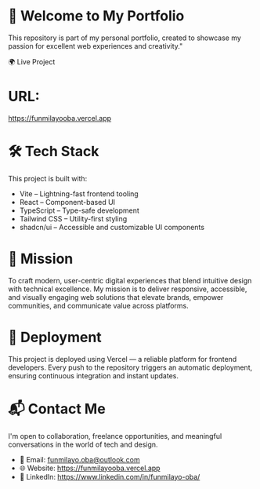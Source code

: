 
# 💼 Welcome to My Portfolio 
This repository is part of my personal portfolio, created to showcase my passion for excellent web experiences and creativity."

🌍 Live Project
# URL: 
https://funmilayooba.vercel.app

# 🛠️ Tech Stack
This project is built with:
- Vite – Lightning-fast frontend tooling
- React – Component-based UI
- TypeScript – Type-safe development
- Tailwind CSS – Utility-first styling
- shadcn/ui – Accessible and customizable UI components

# 🎯 Mission
To craft modern, user-centric digital experiences that blend intuitive design with technical excellence. My mission is to deliver responsive, accessible, and visually engaging web solutions that elevate brands, empower communities, and communicate value across platforms.

# 🚀 Deployment
This project is deployed using Vercel — a reliable platform for frontend developers. Every push to the repository triggers an automatic deployment, ensuring continuous integration and instant updates.

# 📬 Contact Me
I'm open to collaboration, freelance opportunities, and meaningful conversations in the world of tech and design.
- 📧 Email: funmilayo.oba@outlook.com
- 🌐 Website: https://funmilayooba.vercel.app
- 💼 LinkedIn: https://www.linkedin.com/in/funmilayo-oba/


